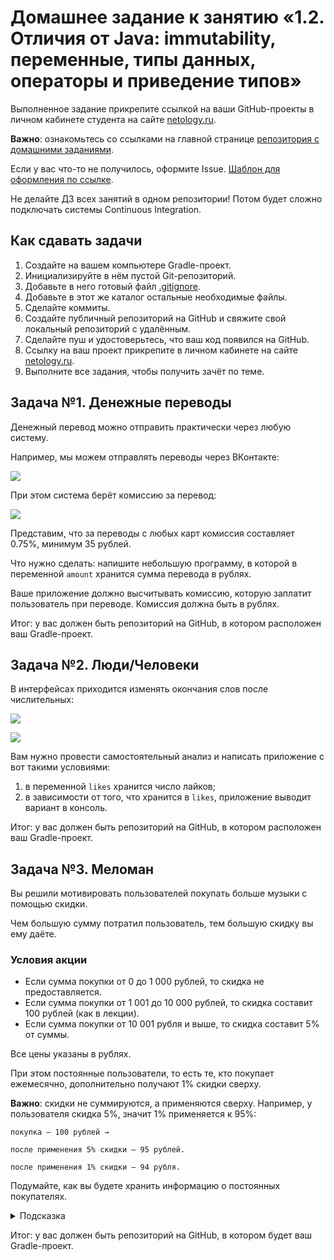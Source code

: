 # Домашнее задание к занятию «1.2. Отличия от Java: immutability, переменные, типы данных, операторы и приведение типов»

Выполненное задание прикрепите ссылкой на ваши GitHub-проекты в личном кабинете студента на сайте [netology.ru](https://netology.ru).

**Важно**: ознакомьтесь со ссылками на главной странице [репозитория с домашними заданиями](../README.md).

Если у вас что-то не получилось, оформите Issue. [Шаблон для оформления по ссылке](../report-requirements.md).

Не делайте ДЗ всех занятий в одном репозитории! Потом будет сложно подключать системы Continuous Integration.

## Как сдавать задачи

1. Создайте на вашем компьютере Gradle-проект.
1. Инициализируйте в нём пустой Git-репозиторий.
1. Добавьте в него готовый файл [.gitignore](../.gitignore).
1. Добавьте в этот же каталог остальные необходимые файлы.
1. Сделайте коммиты.
1. Создайте публичный репозиторий на GitHub и свяжите свой локальный репозиторий с удалённым.
1. Сделайте пуш и удостоверьтесь, что ваш код появился на GitHub.
1. Ссылку на ваш проект прикрепите в личном кабинете на сайте [netology.ru](https://netology.ru).
1. Выполните все задания, чтобы получить зачёт по теме.

## Задача №1. Денежные переводы

Денежный перевод можно отправить практически через любую систему.

Например, мы можем отправлять переводы через ВКонтакте:

![](pic/vk-pay.png)

При этом система берёт комиссию за перевод:

![](pic/vk-commission.png)

Представим, что за переводы с любых карт комиссия составляет 0.75%, минимум 35 рублей.

Что нужно сделать: напишите небольшую программу, в которой в переменной `amount` хранится сумма перевода в рублях.

Ваше приложение должно высчитывать комиссию, которую заплатит пользователь при переводе. Комиссия должна быть в рублях.

Итог: у вас должен быть репозиторий на GitHub, в котором расположен ваш Gradle-проект.

## Задача №2. Люди/Человеки

В интерфейсах приходится изменять окончания слов после числительных:

![](pic/likes1.png)

![](pic/likes2.png)

Вам нужно провести самостоятельный анализ и написать приложение с вот такими условиями:
1. в переменной `likes` хранится число лайков;
1. в зависимости от того, что хранится в `likes`, приложение выводит вариант в консоль.

Итог: у вас должен быть репозиторий на GitHub, в котором расположен ваш Gradle-проект.

## Задача №3. Меломан

Вы решили мотивировать пользователей покупать больше музыки с помощью скидки.

Чем большую сумму потратил пользователь, тем большую скидку вы ему даёте.

### Условия акции
* Если сумма покупки от 0 до 1 000 рублей, то скидка не предоставляется.
* Если сумма покупки от 1 001 до 10 000 рублей, то скидка составит 100 рублей (как в лекции).
* Если сумма покупки от 10 001 рубля и выше, то скидка составит 5% от суммы.

Все цены указаны в рублях.

При этом постоянные пользователи, то есть те, кто покупает ежемесячно, дополнительно получают 1% скидки сверху.

**Важно**: скидки не суммируются, а применяются сверху. Например, у пользователя скидка 5%, значит 1% применяется к 95%:
```
покупка — 100 рублей →

после применения 5% скидки — 95 рублей.

после применения 1% скидки — 94 рубля.
```

Подумайте, как вы будете хранить информацию о постоянных покупателях.

<details>
  <summary>Подсказка</summary>

  Почему бы эту информацию не хранить в виде `Boolean`?
</details>

Итог: у вас должен быть репозиторий на GitHub, в котором будет ваш Gradle-проект.
